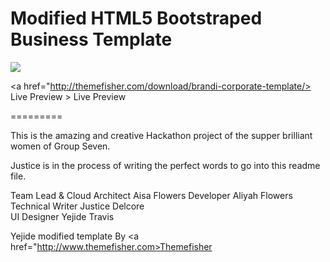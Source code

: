 Modified HTML5 Bootstraped Business Template
========

<img src ="https://cloud.githubusercontent.com/assets/10640964/5989549/0f93dfc8-a9b6-11e4-8f1e-75189f6a5759.jpg" />

<a href="http://themefisher.com/download/brandi-corporate-template/> Live Preview > Live Preview </a>

=========

This is the amazing and creative Hackathon project of the supper brilliant women of Group Seven. 

Justice is in the process of writing the perfect words to go into this readme file. 

Team Lead & Cloud Architect   Aisa Flowers
Developer                     Aliyah Flowers    
Technical Writer              Justice Delcore  
UI Designer                   Yejide Travis 


Yejide modified template By <a href="http://www.themefisher.com>Themefisher</a>
